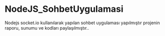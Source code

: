 # NodeJS_SohbetUygulamasi
Nodejs socket.io kullanılarak yapılan sohbet uygulaması yapılmıştır projenin raporu, sunumu ve kodları paylaşılmıştır..
